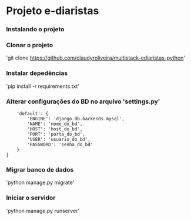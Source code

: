 # Projeto e-diaristas

### Instalando o projeto

### Clonar o projeto
'git clone https://github.com/claudyroliveira/multistack-ediaristas-python'

### Instalar depedências
'pip install -r requirements.txt'

### Alterar configurações do BD no arquivo 'settings.py'
```DATABASES = {
    'default': {
        'ENGINE': 'django.db.backends.mysql',
        'NAME': 'nome_do_bd',
        'HOST': 'host_do_bd',
        'PORT': 'porta_do_bd',
        'USER': 'usuario_do_bd',
        'PASSWORD': 'senha_do_bd'
    }
}
```

### Migrar banco de dados
'python manage.py migrate'

### Iniciar o servidor
'python manage.py runserver'